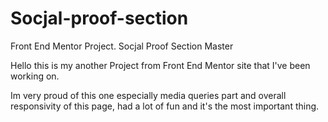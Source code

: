 # Socjal-proof-section
Front End Mentor Project. Socjal Proof Section Master


Hello this is my another Project from Front End Mentor site that I've been working on.

Im very proud of this one especially media queries part and overall responsivity of this page, had a lot of fun and it's the most important thing.
